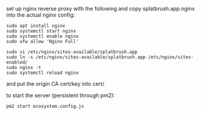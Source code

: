 set up nginx reverse proxy with the following and copy splatbrush.app.nginx into the actual nginx config:

    sudo apt install nginx
    sudo systemctl start nginx
    sudo systemctl enable nginx
    sudo ufw allow 'Nginx Full'

    sudo vi /etc/nginx/sites-available/splatbrush.app
    sudo ln -s /etc/nginx/sites-available/splatbrush.app /etc/nginx/sites-enabled/
    sudo nginx -t
    sudo systemctl reload nginx

and put the origin CA cert/key into cert/

to start the server (persistent through pm2):

    pm2 start ecosystem.config.js
